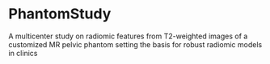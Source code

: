 # PhantomStudy
A multicenter study on radiomic features from T2-weighted images of a customized MR pelvic phantom setting the basis for robust radiomic models in clinics
